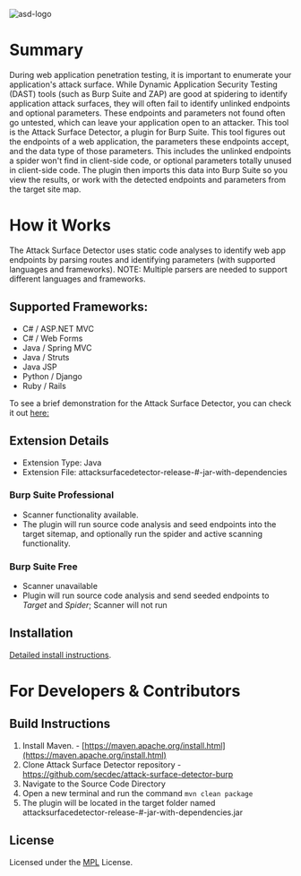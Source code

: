 ![asd-logo](https://user-images.githubusercontent.com/35819157/41377103-1105060c-6f29-11e8-810c-0ec520330a58.png)

# Summary
During web application penetration testing, it is important to enumerate  your application's attack surface. While Dynamic Application Security Testing (DAST) tools (such as Burp Suite and ZAP) are good at spidering to identify application attack surfaces, they will often fail to identify unlinked endpoints and optional parameters. These endpoints and parameters not found often go untested, which can leave your application open to an attacker.
This tool is the Attack Surface Detector, a plugin for Burp Suite. This tool figures out the endpoints of a web application, the parameters these endpoints accept, and the data type of those parameters. This includes the unlinked endpoints a spider won't find in client-side code, or optional parameters totally unused in client-side code. The plugin then imports this data into Burp Suite so you view the results, or work with the detected endpoints and parameters from the target site map.

# How it Works
The Attack Surface Detector uses static code analyses to identify web app endpoints by parsing routes and identifying parameters (with supported languages and frameworks). NOTE: Multiple parsers are needed to support different languages and frameworks.
## Supported Frameworks:
  * C# / ASP.NET MVC
  * C# / Web Forms
  * Java / Spring MVC
  * Java / Struts
  * Java JSP
  * Python / Django
  * Ruby / Rails

To see a brief demonstration for the Attack Surface Detector, you can check it out [here:](https://youtu.be/jUUJNRcmqwI)

## Extension Details
* Extension Type: Java
* Extension File: attacksurfacedetector-release-#-jar-with-dependencies

### Burp Suite Professional
* Scanner functionality available.
* The plugin will run source code analysis and seed endpoints into the target sitemap, and optionally run the spider and active scanning functionality.
### Burp Suite Free
* Scanner unavailable
* Plugin will run source code analysis and send seeded endpoints to *Target* and *Spider*; Scanner will not run



## Installation
[Detailed install instructions](https://github.com/secdec/attack-surface-detector-burp/wiki/Installation).

# For Developers & Contributors

## Build Instructions
1. Install Maven. - [https://maven.apache.org/install.html](https://maven.apache.org/install.html)
2. Clone Attack Surface Detector repository - https://github.com/secdec/attack-surface-detector-burp 
3. Navigate to the Source Code Directory
4. Open a new terminal and run the command `mvn clean package`
4. The plugin will be located in the target folder named attacksurfacedetector-release-#-jar-with-dependencies.jar

## License

Licensed under the [MPL](https://github.com/secdec/attack-surface-detector-burp/blob/master/LICENSE) License.






